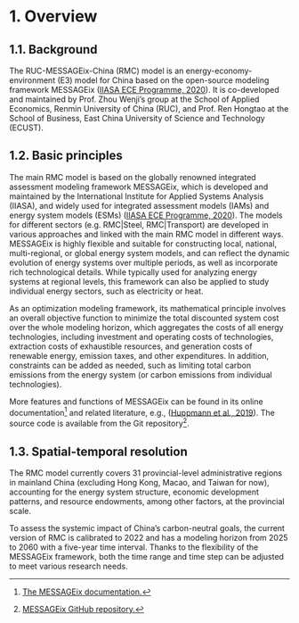 # 1. Overview

## 1.1. Background

The RUC-MESSAGEix-China (RMC) model is an energy-economy-environment (E3) model for China based on the open-source modeling framework MESSAGEix ([IIASA ECE Programme, 2020](./references.md)). It is co-developed and maintained by Prof. Zhou Wenji’s group at the School of Applied Economics, Renmin University of China (RUC), and Prof. Ren Hongtao at the School of Business, East China University of Science and Technology (ECUST).

## 1.2. Basic principles

The main RMC model is based on the globally renowned integrated assessment modeling framework MESSAGEix, which is developed and maintained by the International Institute for Applied Systems Analysis (IIASA), and widely used for integrated assessment models (IAMs) and energy system models (ESMs) ([IIASA ECE Programme, 2020](./references.md)). The models for different sectors (e.g. RMC|Steel, RMC|Transport) are developed in various approaches and linked with the main RMC model in different ways. MESSAGEix is highly flexible and suitable for constructing local, national, multi-regional, or global energy system models, and can reflect the dynamic evolution of energy systems over multiple periods, as well as incorporate rich technological details. While typically used for analyzing energy systems at regional levels, this framework can also be applied to study individual energy sectors, such as electricity or heat.

As an optimization modeling framework, its mathematical principle involves an overall objective function to minimize the total discounted system cost over the whole modeling horizon, which aggregates the costs of all energy technologies, including investment and operating costs of technologies, extraction costs of exhaustible resources, and generation costs of renewable energy, emission taxes, and other expenditures. In addition, constraints can be added as needed, such as limiting total carbon emissions from the energy system (or carbon emissions from individual technologies). 

More features and functions of MESSAGEix can be found in its online documentation[^1] and related literature, e.g., ([Huppmann et al., 2019](./references.md)). The source code is available from the Git repository[^2].

## 1.3. Spatial-temporal resolution

The RMC model currently covers 31 provincial-level administrative regions in mainland China (excluding Hong Kong, Macao, and Taiwan for now), accounting for the energy system structure, economic development patterns, and resource endowments, among other factors, at the provincial scale.

To assess the systemic impact of China’s carbon-neutral goals, the current version of RMC is calibrated to 2022 and has a modeling horizon from 2025 to 2060 with a five-year time interval. Thanks to the flexibility of the MESSAGEix framework, both the time range and time step can be adjusted to meet various research needs.

[^1]: [The MESSAGEix documentation.](https://docs.messageix.org/en/latest/index.html)
[^2]: [MESSAGEix GitHub repository.](https://github.com/iiasa/message_ix)
